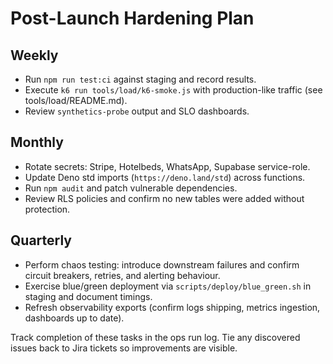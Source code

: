 # Post-Launch Hardening Plan

## Weekly
- Run `npm run test:ci` against staging and record results.
- Execute `k6 run tools/load/k6-smoke.js` with production-like traffic (see tools/load/README.md).
- Review `synthetics-probe` output and SLO dashboards.

## Monthly
- Rotate secrets: Stripe, Hotelbeds, WhatsApp, Supabase service-role.
- Update Deno std imports (`https://deno.land/std`) across functions.
- Run `npm audit` and patch vulnerable dependencies.
- Review RLS policies and confirm no new tables were added without protection.

## Quarterly
- Perform chaos testing: introduce downstream failures and confirm circuit breakers, retries, and alerting behaviour.
- Exercise blue/green deployment via `scripts/deploy/blue_green.sh` in staging and document timings.
- Refresh observability exports (confirm logs shipping, metrics ingestion, dashboards up to date).

Track completion of these tasks in the ops run log. Tie any discovered issues back to Jira tickets so improvements are visible.

